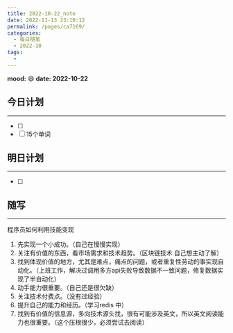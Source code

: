 ```yaml
---
title: 2022-10-22_note
date: 2022-11-13 23:10:12
permalink: /pages/ca7169/
categories:
  - 每日随笔
  - 2022-10
tags:
  - 
---
```

**mood:** :smile:  									**date: 2022-10-22**  
## 今日计划  
------
- [ ]  
- [ ]  15个单词
## 明日计划  
------
- [ ]  
## 随写 
------

程序员如何利用技能变现

1. 先实现一个小成功。（自己在慢慢实现）
2. 关注有价值的东西，看市场需求和技术趋势。（区块链技术 自己想主动了解）
3. 找到体现价值的地方，尤其是难点，痛点的问题，或者重复性劳动的事实现自动化。（上班工作，解决过调用多方api失败导致数据不一致问题，修复数据实现了半自动化）
4. 动手能力很重要。（自己还是很欠缺）
5. 关注技术付费点。（没有过经验）
6. 提升自己的能力和经历。（学习redis 中）
7. 找到有价值的信息源，多向技术源头找，很有可能涉及英文，所以英文阅读能力也很重要。（这个压根很少，必须尝试去阅读）
